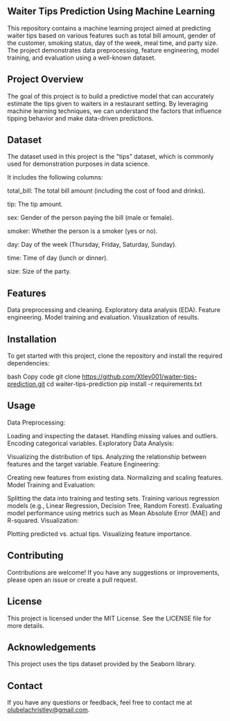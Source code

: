 ## Waiter Tips Prediction Using Machine Learning
This repository contains a machine learning project aimed at predicting waiter tips based on various features such as total bill amount, gender of the customer, smoking status, day of the week, meal time, and party size. The project demonstrates data preprocessing, feature engineering, model training, and evaluation using a well-known dataset.

## Project Overview
The goal of this project is to build a predictive model that can accurately estimate the tips given to waiters in a restaurant setting. By leveraging machine learning techniques, we can understand the factors that influence tipping behavior and make data-driven predictions.

## Dataset
The dataset used in this project is the "tips" dataset, which is commonly used for demonstration purposes in data science. 

It includes the following columns:

total_bill: The total bill amount (including the cost of food and drinks).

tip: The tip amount.

sex: Gender of the person paying the bill (male or female).

smoker: Whether the person is a smoker (yes or no).

day: Day of the week (Thursday, Friday, Saturday, Sunday).

time: Time of day (lunch or dinner).

size: Size of the party.

## Features
Data preprocessing and cleaning.
Exploratory data analysis (EDA).
Feature engineering.
Model training and evaluation.
Visualization of results.
## Installation
To get started with this project, clone the repository and install the required dependencies:

bash
Copy code
git clone https://github.com/Xtley001/waiter-tips-prediction.git
cd waiter-tips-prediction
pip install -r requirements.txt
## Usage
Data Preprocessing:

Loading and inspecting the dataset.
Handling missing values and outliers.
Encoding categorical variables.
Exploratory Data Analysis:

Visualizing the distribution of tips.
Analyzing the relationship between features and the target variable.
Feature Engineering:

Creating new features from existing data.
Normalizing and scaling features.
Model Training and Evaluation:

Splitting the data into training and testing sets.
Training various regression models (e.g., Linear Regression, Decision Tree, Random Forest).
Evaluating model performance using metrics such as Mean Absolute Error (MAE) and R-squared.
Visualization:

Plotting predicted vs. actual tips.
Visualizing feature importance.
## Contributing
Contributions are welcome! If you have any suggestions or improvements, please open an issue or create a pull request.

## License
This project is licensed under the MIT License. See the LICENSE file for more details.

## Acknowledgements
This project uses the tips dataset provided by the Seaborn library.
## Contact
If you have any questions or feedback, feel free to contact me at olubelachristley@gmail.com.
